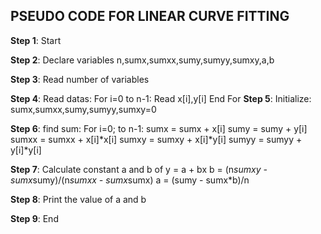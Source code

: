 ## PSEUDO CODE FOR LINEAR CURVE FITTING

**Step 1**: Start

**Step 2**: Declare variables n,sumx,sumxx,sumy,sumyy,sumxy,a,b

**Step 3**: Read number of variables

**Step 4**: Read datas:
        For i=0 to n-1:
           Read x[i],y[i]
        End For
**Step 5**: Initialize: 
         sumx,sumxx,sumy,sumyy,sumxy=0

**Step 6**: find sum:
        For i=0; to n-1:
            sumx = sumx + x[i]
            sumy = sumy + y[i]
            sumxx = sumxx + x[i]*x[i]
            sumxy = sumxy + x[i]*y[i]
            sumyy = sumyy + y[i]*y[i]

**Step 7**: Calculate constant a and b of y = a + bx
          b = (n*sumxy - sumx*sumy)/(n*sumxx - sumx*sumx)
          a = (sumy - sumx*b)/n

**Step 8**: Print the value of a and b

**Step 9**: End